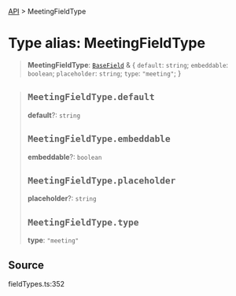 [API](../index.md) > MeetingFieldType

# Type alias: MeetingFieldType

> **MeetingFieldType**: [`BaseField`](type-alias.BaseField.md) & \{
  `default`: `string`;
  `embeddable`: `boolean`;
  `placeholder`: `string`;
  `type`: `"meeting"`;
 }

> ## `MeetingFieldType.default`
>
> **default**?: `string`
>
> ## `MeetingFieldType.embeddable`
>
> **embeddable**?: `boolean`
>
> ## `MeetingFieldType.placeholder`
>
> **placeholder**?: `string`
>
> ## `MeetingFieldType.type`
>
> **type**: `"meeting"`
>
>

## Source

fieldTypes.ts:352

